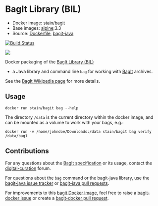 # BagIt Library (BIL)


* Docker image: [stain/bagit](https://hub.docker.com/r/stain/bagit/)
* Base images: [alpine](https://hub.docker.com/r/_/alpine/):3.3
* Source: [Dockerfile](https://github.com/stain/bagit-docker/blob/master/Dockerfile), [bagit-java](https://github.com/LibraryOfCongress/bagit-java)


[![Build Status](https://travis-ci.org/stain/bagit-docker.svg)](https://travis-ci.org/stain/bagit-docker)

[![](https://badge.imagelayers.io/stain/bagit:latest.svg)](https://imagelayers.io/?images=stain/bagit:latest 'bagit analysis at imagelayers.io')



Docker packaging of the [BagIt Library (BIL)](https://github.com/LibraryOfCongress/bagit-java)
- a Java library and command line `bag` for working with
[BagIt](http://tools.ietf.org/html/draft-kunze-bagit) archives.

See the [BagIt Wikipedia page](https://en.wikipedia.org/wiki/BagIt) for more details.



## Usage

    docker run stain/bagit bag --help

The directory `/data` is the current directory within the docker image,
and can be mounted as a volume to work with your bags, e.g.:

    docker run -v /home/johndoe/Downloads:/data stain/bagit bag verify /data/bag1


## Contributions

For any questions about the
[BagIt specification](http://tools.ietf.org/html/draft-kunze-bagit)
or its usage, contact the
[digital-curation](https://groups.google.com/forum/#!forum/digital-curation) forum.

For questions about the `bag` command or the bagit-java library, use the
[bagit-java issue tracker](https://github.com/LibraryOfCongress/bagit-java/issues)
or [bagit-java pull requests](https://github.com/LibraryOfCongress/bagit-java/pulls).

For improvements to this [bagit Docker image](https://github.com/stain/bagit-docker/),
feel free to raise a [bagit-docker
issue](https://github.com/stain/bagit-docker/issues)
or create a
[bagit-docker pull request](https://github.com/stain/bagit-docker/pulls).
